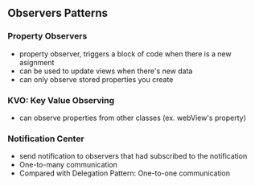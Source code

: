 ## Observers Patterns

### Property Observers
- property observer, triggers a block of code when there is a new asignment
- can be used to update views when there's new data
- can only observe stored properties you create

### KVO: Key Value Observing
- can observe properties from other classes (ex. webView's property)

### Notification Center
- send notification to observers that had subscribed to the notification
- One-to-many communication
- Compared with Delegation Pattern: One-to-one communication
